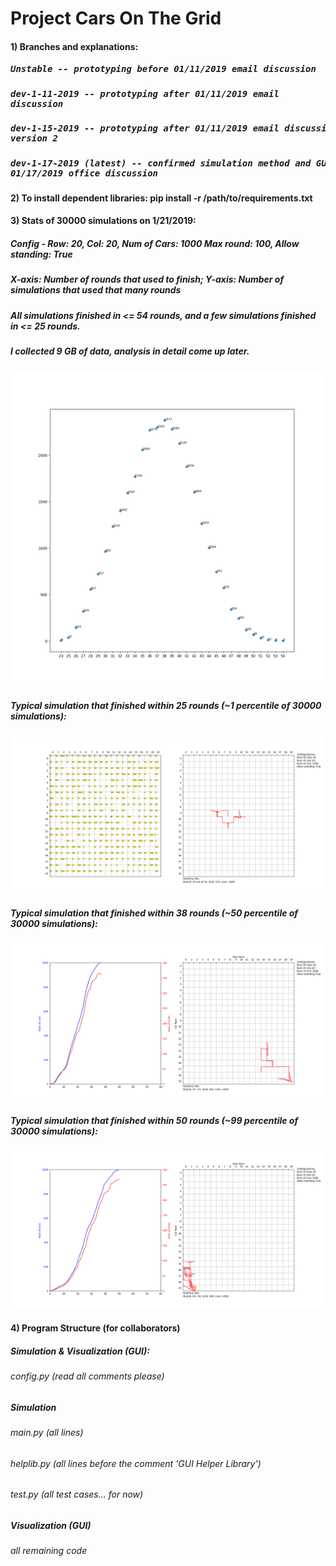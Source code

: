 # Project Cars On The Grid
#### 1) Branches and explanations:
##### <pre>   Unstable -- prototyping before 01/11/2019 email discussion</pre>
##### <pre>   dev-1-11-2019 -- prototyping after 01/11/2019 email discussion</pre>
##### <pre>   dev-1-15-2019 -- prototyping after 01/11/2019 email discussion, GUI version 2</pre>
##### <pre>   dev-1-17-2019 (latest) -- confirmed simulation method and GUI after 01/17/2019 office discussion</pre>

#### 2) To install dependent libraries: pip install -r /path/to/requirements.txt

#### 3) Stats of 30000 simulations on 1/21/2019:
##### Config - Row: 20, Col: 20, Num of Cars: 1000 Max round: 100, Allow standing: True
##### X-axis: Number of rounds that used to finish; Y-axis: Number of simulations that used that many rounds
##### All simulations finished in <= 54 rounds, and a few simulations finished in <= 25 rounds.
##### I collected 9 GB of data, analysis in detail come up later.
![](https://github.com/haochenpan/CarsOnTheGrid/blob/dev-1-17-2019/PhotoLibrary/30000.png)
##### Typical simulation that finished within 25 rounds (~1 percentile of 30000 simulations):
![](https://github.com/haochenpan/CarsOnTheGrid/blob/dev-1-17-2019/PhotoLibrary/fig25/25-18-5c45d8a80871490394d01a7e.png)
##### Typical simulation that finished within 38 rounds (~50 percentile of 30000 simulations):
![](https://github.com/haochenpan/CarsOnTheGrid/blob/dev-1-17-2019/PhotoLibrary/fig38/38-17-5c45cd8d08714902ba773e8c.png)
##### Typical simulation that finished within 50 rounds (~99 percentile of 30000 simulations):
![](https://github.com/haochenpan/CarsOnTheGrid/blob/dev-1-17-2019/PhotoLibrary/fig50/50-19-5c45d2e1087149037e37ff65.png)

#### 4) Program Structure (for collaborators)

##### Simulation & Visualization (GUI):
###### config.py (read all comments please)

##### Simulation
###### main.py (all lines)
###### helplib.py (all lines before the comment 'GUI Helper Library')
###### test.py (all test cases... for now)

##### Visualization (GUI)
###### all remaining code
